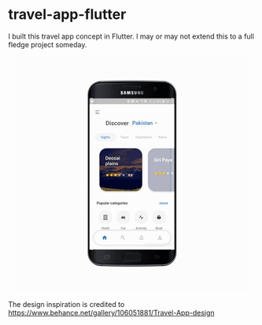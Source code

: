 # travel-app-flutter

I built this travel app concept in Flutter. I may or may not extend this to a full fledge project someday.

<p align="center"><img src="https://github.com/ahmed-dys99/travel-app-flutter/blob/main/demo.gif"/></p>

The design inspiration is credited to 
<https://www.behance.net/gallery/106051881/Travel-App-design>
